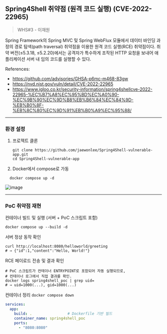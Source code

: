 ## Spring4Shell 취약점 (원격 코드 실행) (CVE-2022-22965)
> WHS#3 - 이재원

Spring Framework의 Spring MVC 및 Spring WebFlux 모듈에서 데이터 바인딩 과정의 경로 탐색(path traversal) 취약점을 이용한 원격 코드 실행(RCE) 취약점이다.
취약 버전(≤5.3.18, ≤5.2.20)에서는 공격자가 특수하게 조작된 HTTP 요청을 보내어 애플리케이션 서버 내 임의 코드를 실행할 수 있다.

References:
- https://github.com/advisories/GHSA-p6mc-m468-83gw  
- https://nvd.nist.gov/vuln/detail/CVE-2022-22965
- https://www.igloo.co.kr/security-information/spring4shellcve-2022-22965-%EC%B7%A8%EC%95%BD%EC%A0%90-%EC%9B%90%EC%9D%B8%EB%B6%84%EC%84%9D-%EB%B0%8F-%EB%8C%80%EC%9D%91%EB%B0%A9%EC%95%88/

---

### 환경 설정

1. 프로젝트 클론  
   ```
   git clone https://github.com/jaewonlee/Spring4Shell-vulnerable-app.git
   cd Spring4Shell-vulnerable-app
   ```

2. Docker에서 compose로 가동
  ```
    docker compose up -d
  ```
![image](https://github.com/user-attachments/assets/c8b5c9ec-b390-4dd9-922a-e396a303df06)

---

### PoC 취약점 재현

컨테이너 빌드 및 실행 (서버 + PoC 스크립트 포함)
```
docker compose up --build -d
```

서버 정상 동작 확인
```
curl http://localhost:8080/helloworld/greeting
# → {"id":1,"content":"Hello, World!"}
```

RCE 페이로드 전송 및 결과 확인
```
# PoC 스크립트가 컨테이너 ENTRYPOINT로 포함되어 자동 실행되므로,
# 컨테이너 로그에서 직접 결과를 확인.
docker logs spring4shell_poc | grep uid=
# → uid=1000(...), gid=1000(...)
```

컨테이너 정리
`docker compose down`


``` docker-compose.yml
services:
  app:
    build: .                # Dockerfile 기반 빌드
    container_name: spring4shell_poc
    ports:
      - "8080:8080"
```
